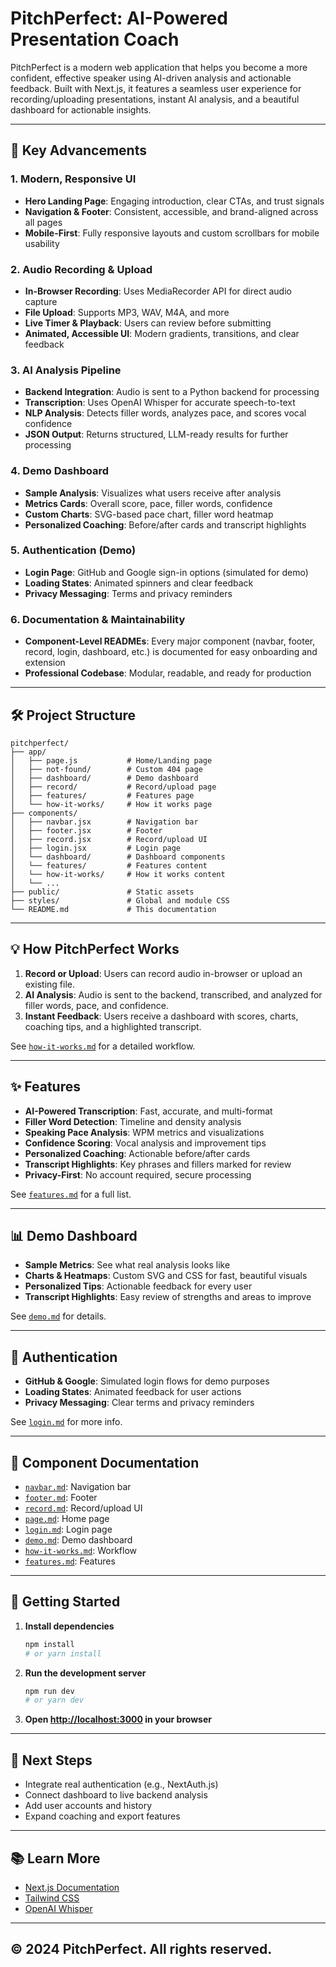 # PitchPerfect: AI-Powered Presentation Coach

PitchPerfect is a modern web application that helps you become a more confident, effective speaker using AI-driven analysis and actionable feedback. Built with Next.js, it features a seamless user experience for recording/uploading presentations, instant AI analysis, and a beautiful dashboard for actionable insights.

---

## 🚀 Key Advancements

### 1. **Modern, Responsive UI**
- **Hero Landing Page**: Engaging introduction, clear CTAs, and trust signals
- **Navigation & Footer**: Consistent, accessible, and brand-aligned across all pages
- **Mobile-First**: Fully responsive layouts and custom scrollbars for mobile usability

### 2. **Audio Recording & Upload**
- **In-Browser Recording**: Uses MediaRecorder API for direct audio capture
- **File Upload**: Supports MP3, WAV, M4A, and more
- **Live Timer & Playback**: Users can review before submitting
- **Animated, Accessible UI**: Modern gradients, transitions, and clear feedback

### 3. **AI Analysis Pipeline**
- **Backend Integration**: Audio is sent to a Python backend for processing
- **Transcription**: Uses OpenAI Whisper for accurate speech-to-text
- **NLP Analysis**: Detects filler words, analyzes pace, and scores vocal confidence
- **JSON Output**: Returns structured, LLM-ready results for further processing

### 4. **Demo Dashboard**
- **Sample Analysis**: Visualizes what users receive after analysis
- **Metrics Cards**: Overall score, pace, filler words, confidence
- **Custom Charts**: SVG-based pace chart, filler word heatmap
- **Personalized Coaching**: Before/after cards and transcript highlights

### 5. **Authentication (Demo)**
- **Login Page**: GitHub and Google sign-in options (simulated for demo)
- **Loading States**: Animated spinners and clear feedback
- **Privacy Messaging**: Terms and privacy reminders

### 6. **Documentation & Maintainability**
- **Component-Level READMEs**: Every major component (navbar, footer, record, login, dashboard, etc.) is documented for easy onboarding and extension
- **Professional Codebase**: Modular, readable, and ready for production

---

## 🛠️ Project Structure

```
pitchperfect/
├── app/
│   ├── page.js           # Home/Landing page
│   ├── not-found/        # Custom 404 page
│   ├── dashboard/        # Demo dashboard
│   ├── record/           # Record/upload page
│   ├── features/         # Features page
│   └── how-it-works/     # How it works page
├── components/
│   ├── navbar.jsx        # Navigation bar
│   ├── footer.jsx        # Footer
│   ├── record.jsx        # Record/upload UI
│   ├── login.jsx         # Login page
│   └── dashboard/        # Dashboard components
│   └── features/         # Features content
│   └── how-it-works/     # How it works content
│   └── ...
├── public/               # Static assets
├── styles/               # Global and module CSS
└── README.md             # This documentation
```

---

## 💡 How PitchPerfect Works

1. **Record or Upload**: Users can record audio in-browser or upload an existing file.
2. **AI Analysis**: Audio is sent to the backend, transcribed, and analyzed for filler words, pace, and confidence.
3. **Instant Feedback**: Users receive a dashboard with scores, charts, coaching tips, and a highlighted transcript.

See [`how-it-works.md`](components/how-it-works/how-it-works.md) for a detailed workflow.

---

## ✨ Features
- **AI-Powered Transcription**: Fast, accurate, and multi-format
- **Filler Word Detection**: Timeline and density analysis
- **Speaking Pace Analysis**: WPM metrics and visualizations
- **Confidence Scoring**: Vocal analysis and improvement tips
- **Personalized Coaching**: Actionable before/after cards
- **Transcript Highlights**: Key phrases and fillers marked for review
- **Privacy-First**: No account required, secure processing

See [`features.md`](components/features/features.md) for a full list.

---

## 📊 Demo Dashboard
- **Sample Metrics**: See what real analysis looks like
- **Charts & Heatmaps**: Custom SVG and CSS for fast, beautiful visuals
- **Personalized Tips**: Actionable feedback for every user
- **Transcript Highlights**: Easy review of strengths and areas to improve

See [`demo.md`](components/dashboard/demo.md) for details.

---

## 🔐 Authentication
- **GitHub & Google**: Simulated login flows for demo purposes
- **Loading States**: Animated feedback for user actions
- **Privacy Messaging**: Clear terms and privacy reminders

See [`login.md`](components/login.md) for more info.

---

## 🧩 Component Documentation
- [`navbar.md`](components/navbar.md): Navigation bar
- [`footer.md`](components/footer.md): Footer
- [`record.md`](components/record.md): Record/upload UI
- [`page.md`](components/page.md): Home page
- [`login.md`](components/login.md): Login page
- [`demo.md`](components/dashboard/demo.md): Demo dashboard
- [`how-it-works.md`](components/how-it-works/how-it-works.md): Workflow
- [`features.md`](components/features/features.md): Features

---

## 🏁 Getting Started

1. **Install dependencies**
   ```bash
   npm install
   # or yarn install
   ```
2. **Run the development server**
   ```bash
   npm run dev
   # or yarn dev
   ```
3. **Open [http://localhost:3000](http://localhost:3000) in your browser**

---

## 📝 Next Steps
- Integrate real authentication (e.g., NextAuth.js)
- Connect dashboard to live backend analysis
- Add user accounts and history
- Expand coaching and export features

---

## 📚 Learn More
- [Next.js Documentation](https://nextjs.org/docs)
- [Tailwind CSS](https://tailwindcss.com/)
- [OpenAI Whisper](https://github.com/openai/whisper)

---

## © 2024 PitchPerfect. All rights reserved.

